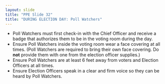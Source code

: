 ```yaml
---
layout: slide
title: "PPE Slide 32"
title: "DURING ELECTION DAY: Poll Watchers"
---
```


- Poll Watchers must first check-in with the Chief Officer and receive a badge that authorizes them to be in the voting room during the day.
- Ensure Poll Watchers inside the voting room wear a face covering at all times. (Poll Watchers are required to bring their own face covering. Do **not** provide them with one from the election officer supplies.)
- Ensure Poll Watchers are at least 6 feet away from voters and Election Officers at all times.
- Ensure Election Officers speak in a clear and firm voice so they can be heard by Poll Watchers.

